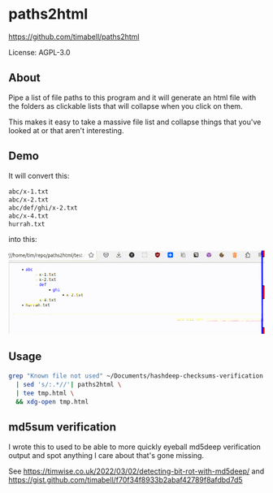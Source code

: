 # paths2html

<https://github.com/timabell/paths2html>

License: AGPL-3.0

## About

Pipe a list of file paths to this program and it will generate an html file with the folders as clickable lists that will collapse when you click on them.

This makes it easy to take a massive file list and collapse things that you've looked at or that aren't interesting.

## Demo

It will convert this:

```
abc/x-1.txt
abc/x-2.txt
abc/def/ghi/x-2.txt
abc/x-4.txt
hurrah.txt
```

into this:

![recoding of clicking on html nodes](paths2html-screencast.gif)

## Usage

```bash
grep "Known file not used" ~/Documents/hashdeep-checksums-verification.txt \
  | sed 's/:.*//'| paths2html \
  | tee tmp.html \
  && xdg-open tmp.html
```

## md5sum verification

I wrote this to used to be able to more quickly eyeball md5deep verification output and spot anything I care about that's gone missing.

See
<https://timwise.co.uk/2022/03/02/detecting-bit-rot-with-md5deep/> and
<https://gist.github.com/timabell/f70f34f8933b2abaf42789f8afdbd7d5>
